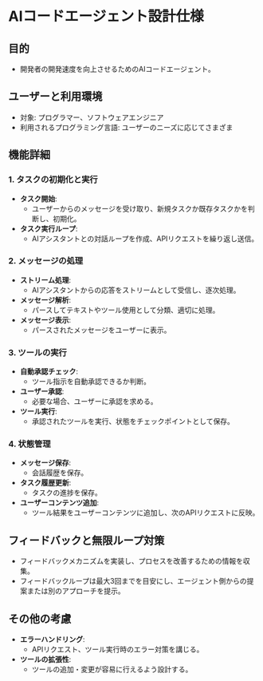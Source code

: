 # AIコードエージェント設計仕様

## 目的
- 開発者の開発速度を向上させるためのAIコードエージェント。

## ユーザーと利用環境
- 対象: プログラマー、ソフトウェアエンジニア
- 利用されるプログラミング言語: ユーザーのニーズに応じてさまざま

## 機能詳細

### 1. タスクの初期化と実行
- **タスク開始**:
  - ユーザーからのメッセージを受け取り、新規タスクか既存タスクかを判断し、初期化。
- **タスク実行ループ**:
  - AIアシスタントとの対話ループを作成、APIリクエストを繰り返し送信。

### 2. メッセージの処理
- **ストリーム処理**:
  - AIアシスタントからの応答をストリームとして受信し、逐次処理。
- **メッセージ解析**:
  - パースしてテキストやツール使用として分類、適切に処理。
- **メッセージ表示**:
  - パースされたメッセージをユーザーに表示。

### 3. ツールの実行
- **自動承認チェック**:
  - ツール指示を自動承認できるか判断。
- **ユーザー承認**:
  - 必要な場合、ユーザーに承認を求める。
- **ツール実行**:
  - 承認されたツールを実行、状態をチェックポイントとして保存。

### 4. 状態管理
- **メッセージ保存**:
  - 会話履歴を保存。
- **タスク履歴更新**:
  - タスクの進捗を保存。
- **ユーザーコンテンツ追加**:
  - ツール結果をユーザーコンテンツに追加し、次のAPIリクエストに反映。

## フィードバックと無限ループ対策
- フィードバックメカニズムを実装し、プロセスを改善するための情報を収集。
- フィードバックループは最大3回までを目安にし、エージェント側からの提案または別のアプローチを提示。

## その他の考慮
- **エラーハンドリング**:
  - APIリクエスト、ツール実行時のエラー対策を講じる。
- **ツールの拡張性**:
  - ツールの追加・変更が容易に行えるよう設計する。
